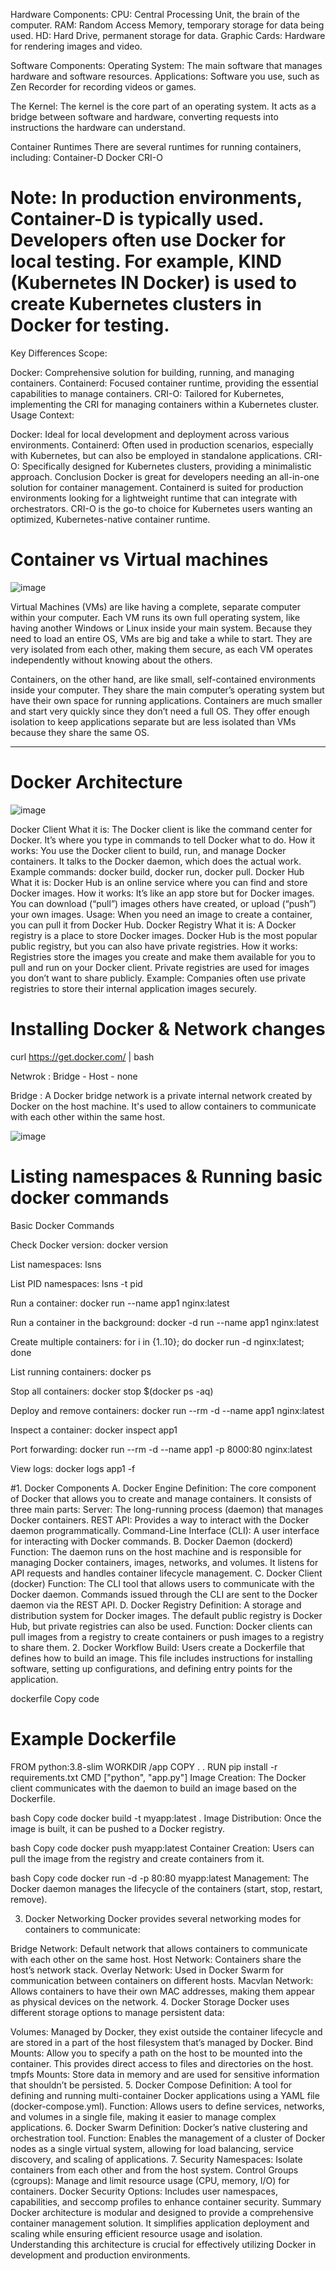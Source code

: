 

Hardware Components:
CPU: Central Processing Unit, the brain of the computer.
RAM: Random Access Memory, temporary storage for data being used.
HD: Hard Drive, permanent storage for data.
Graphic Cards: Hardware for rendering images and video.

Software Components:
Operating System: The main software that manages hardware and software resources.
Applications: Software you use, such as Zen Recorder for recording videos or games.

The Kernel:
The kernel is the core part of an operating system. It acts as a bridge between software and hardware, converting requests into instructions the hardware can understand.

Container Runtimes
There are several runtimes for running containers, including:
Container-D
Docker
CRI-O

# Note: In production environments, Container-D is typically used. Developers often use Docker for local testing. For example, KIND (Kubernetes IN Docker) is used to create Kubernetes clusters in Docker for testing.

Key Differences
Scope:

Docker: Comprehensive solution for building, running, and managing containers.
Containerd: Focused container runtime, providing the essential capabilities to manage containers.
CRI-O: Tailored for Kubernetes, implementing the CRI for managing containers within a Kubernetes cluster.
Usage Context:

Docker: Ideal for local development and deployment across various environments.
Containerd: Often used in production scenarios, especially with Kubernetes, but can also be employed in standalone applications.
CRI-O: Specifically designed for Kubernetes clusters, providing a minimalistic approach.
Conclusion
Docker is great for developers needing an all-in-one solution for container management.
Containerd is suited for production environments looking for a lightweight runtime that can integrate with orchestrators.
CRI-O is the go-to choice for Kubernetes users wanting an optimized, Kubernetes-native container runtime.


# Container vs Virtual machines 

![image](https://github.com/saikiranpi/Mastering-Docker/assets/109568252/980faa67-603b-46d5-bb0b-83d40a22de08)

Virtual Machines (VMs) are like having a complete, separate computer within your computer. Each VM runs its own full operating system, like having another Windows or Linux inside your main system. Because they need to load an entire OS, VMs are big and take a while to start. They are very isolated from each other, making them secure, as each VM operates independently without knowing about the others.

Containers, on the other hand, are like small, self-contained environments inside your computer. They share the main computer’s operating system but have their own space for running applications. Containers are much smaller and start very quickly since they don’t need a full OS. They offer enough isolation to keep applications separate but are less isolated than VMs because they share the same OS.

----

# Docker Architecture 

![image](https://github.com/saikiranpi/Mastering-Docker/assets/109568252/c3b01248-cf68-49d0-86eb-3aea429b986d)

Docker Client
What it is: The Docker client is like the command center for Docker. It’s where you type in commands to tell Docker what to do.
How it works: You use the Docker client to build, run, and manage Docker containers. It talks to the Docker daemon, which does the actual work.
Example commands: docker build, docker run, docker pull.
Docker Hub
What it is: Docker Hub is an online service where you can find and store Docker images.
How it works: It’s like an app store but for Docker images. You can download (“pull”) images others have created, or upload (“push”) your own images.
Usage: When you need an image to create a container, you can pull it from Docker Hub.
Docker Registry
What it is: A Docker registry is a place to store Docker images. Docker Hub is the most popular public registry, but you can also have private registries.
How it works: Registries store the images you create and make them available for you to pull and run on your Docker client. Private registries are used for images you don’t want to share publicly.
Example: Companies often use private registries to store their internal application images securely.

# Installing Docker & Network changes 

curl https://get.docker.com/ | bash 

Netwrok : Bridge - Host - none

Bridge : A Docker bridge network is a private internal network created by Docker on the host machine. It's used to allow containers to communicate with each other within the same host.

![image](https://github.com/saikiranpi/Mastering-Docker/assets/109568252/09f22c6c-743a-480e-8e87-7156d090c65d)



# Listing namespaces & Running basic docker commands 

Basic Docker Commands

Check Docker version: docker version

List namespaces: lsns

List PID namespaces: lsns -t pid

Run a container: docker run --name app1 nginx:latest

Run a container in the background: docker -d run --name app1 nginx:latest

Create multiple containers: for i in {1..10}; do docker run -d nginx:latest; done

List running containers: docker ps

Stop all containers: docker stop $(docker ps -aq)

Deploy and remove containers: docker run --rm -d --name app1 nginx:latest

Inspect a container: docker inspect app1

Port forwarding: docker run --rm -d --name app1 -p 8000:80 nginx:latest

View logs: docker logs app1 -f

#1. Docker Components
A. Docker Engine
Definition: The core component of Docker that allows you to create and manage containers. It consists of three main parts:
Server: The long-running process (daemon) that manages Docker containers.
REST API: Provides a way to interact with the Docker daemon programmatically.
Command-Line Interface (CLI): A user interface for interacting with Docker commands.
B. Docker Daemon (dockerd)
Function: The daemon runs on the host machine and is responsible for managing Docker containers, images, networks, and volumes. It listens for API requests and handles container lifecycle management.
C. Docker Client (docker)
Function: The CLI tool that allows users to communicate with the Docker daemon. Commands issued through the CLI are sent to the Docker daemon via the REST API.
D. Docker Registry
Definition: A storage and distribution system for Docker images. The default public registry is Docker Hub, but private registries can also be used.
Function: Docker clients can pull images from a registry to create containers or push images to a registry to share them.
2. Docker Workflow
Build: Users create a Dockerfile that defines how to build an image. This file includes instructions for installing software, setting up configurations, and defining entry points for the application.

dockerfile
Copy code
# Example Dockerfile
FROM python:3.8-slim
WORKDIR /app
COPY . .
RUN pip install -r requirements.txt
CMD ["python", "app.py"]
Image Creation: The Docker client communicates with the daemon to build an image based on the Dockerfile.

bash
Copy code
docker build -t myapp:latest .
Image Distribution: Once the image is built, it can be pushed to a Docker registry.

bash
Copy code
docker push myapp:latest
Container Creation: Users can pull the image from the registry and create containers from it.

bash
Copy code
docker run -d -p 80:80 myapp:latest
Management: The Docker daemon manages the lifecycle of the containers (start, stop, restart, remove).

3. Docker Networking
Docker provides several networking modes for containers to communicate:

Bridge Network: Default network that allows containers to communicate with each other on the same host.
Host Network: Containers share the host’s network stack.
Overlay Network: Used in Docker Swarm for communication between containers on different hosts.
Macvlan Network: Allows containers to have their own MAC addresses, making them appear as physical devices on the network.
4. Docker Storage
Docker uses different storage options to manage persistent data:

Volumes: Managed by Docker, they exist outside the container lifecycle and are stored in a part of the host filesystem that’s managed by Docker.
Bind Mounts: Allow you to specify a path on the host to be mounted into the container. This provides direct access to files and directories on the host.
tmpfs Mounts: Store data in memory and are used for sensitive information that shouldn’t be persisted.
5. Docker Compose
Definition: A tool for defining and running multi-container Docker applications using a YAML file (docker-compose.yml).
Function: Allows users to define services, networks, and volumes in a single file, making it easier to manage complex applications.
6. Docker Swarm
Definition: Docker’s native clustering and orchestration tool.
Function: Enables the management of a cluster of Docker nodes as a single virtual system, allowing for load balancing, service discovery, and scaling of applications.
7. Security
Namespaces: Isolate containers from each other and from the host system.
Control Groups (cgroups): Manage and limit resource usage (CPU, memory, I/O) for containers.
Docker Security Options: Includes user namespaces, capabilities, and seccomp profiles to enhance container security.
Summary
Docker architecture is modular and designed to provide a comprehensive container management solution. It simplifies application deployment and scaling while ensuring efficient resource usage and isolation. Understanding this architecture is crucial for effectively utilizing Docker in development and production environments.
   
